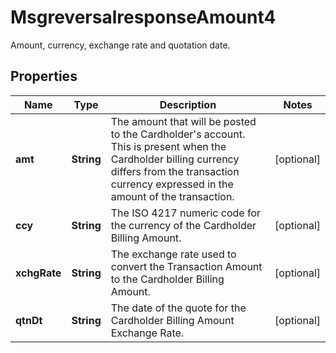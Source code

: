 

# MsgreversalresponseAmount4

Amount, currency, exchange rate and quotation date.

## Properties

| Name | Type | Description | Notes |
|------------ | ------------- | ------------- | -------------|
|**amt** | **String** | The amount that will be posted to the Cardholder&#39;s account. This is present when the Cardholder billing currency differs from the transaction currency expressed in the amount of the transaction. |  [optional] |
|**ccy** | **String** | The ISO 4217 numeric code for the currency of the Cardholder Billing Amount. |  [optional] |
|**xchgRate** | **String** | The exchange rate used to convert the Transaction Amount to the Cardholder Billing Amount. |  [optional] |
|**qtnDt** | **String** | The date of the quote for the Cardholder Billing Amount Exchange Rate. |  [optional] |




